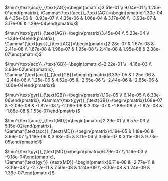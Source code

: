 $\mu^{\text{acc}}_{\text{AG}}=\begin{pmatrix}3.51e-01 \\ 9.04e-01 \\ 1.25e-01\end{pmatrix}, \Gamma^{\text{acc}}_{\text{AG}}=\begin{pmatrix}1.30e-04 & 4.35e-06 & -3.93e-07 \\ 4.35e-06 & 1.06e-04 & 3.17e-06 \\ -3.93e-07 & 3.17e-06 & 1.29e-04\end{pmatrix}$

$\mu^{\text{gyr}}_{\text{AG}}=\begin{pmatrix}3.45e-04 \\ 5.23e-04 \\ -1.34e-04\end{pmatrix}, \Gamma^{\text{gyr}}_{\text{AG}}=\begin{pmatrix}2.28e-07 & 1.67e-08 & 2.41e-08 \\ 1.67e-08 & 1.98e-07 & 1.95e-08 \\ 2.41e-08 & 1.95e-08 & 2.38e-07\end{pmatrix}$


$\mu^{\text{acc}}_{\text{GB}}=\begin{pmatrix}-2.22e-01 \\ -4.16e-03 \\ 3.93e-02\end{pmatrix}, \Gamma^{\text{acc}}_{\text{GB}}=\begin{pmatrix}6.33e-05 & 1.25e-06 & -2.44e-06 \\ 1.25e-06 & 4.52e-05 & -2.65e-06 \\ -2.44e-06 & -2.65e-06 & 1.00e-04\end{pmatrix}$

$\mu^{\text{gyr}}_{\text{GB}}=\begin{pmatrix}1.10e-05 \\ 6.14e-05 \\ 6.33e-06\end{pmatrix}, \Gamma^{\text{gyr}}_{\text{GB}}=\begin{pmatrix}1.68e-07 & -2.09e-08 & -1.82e-08 \\ -2.09e-08 & 3.33e-07 & -1.88e-08 \\ -1.82e-08 & -1.88e-08 & 1.53e-07\end{pmatrix}$



$\mu^{\text{acc}}_{\text{MD}}=\begin{pmatrix}2.29e-01 \\ 6.57e-03 \\ 5.15e-02\end{pmatrix}, \Gamma^{\text{acc}}_{\text{MD}}=\begin{pmatrix}4.19e-05 & 1.18e-06 & 3.66e-07 \\ 1.18e-06 & 3.68e-05 & 3.11e-06 \\ 3.66e-07 & 3.11e-06 & 9.73e-05\end{pmatrix}$

$\mu^{\text{gyr}}_{\text{MD}}=\begin{pmatrix}6.79e-07 \\ 1.16e-03 \\ -9.18e-04\end{pmatrix}, \Gamma^{\text{gyr}}_{\text{MD}}=\begin{pmatrix}6.71e-08 & -2.77e-11 & -3.10e-08 \\ -2.77e-11 & 7.50e-08 & 1.24e-09 \\ -3.10e-08 & 1.24e-09 & 1.39e-07\end{pmatrix}$



